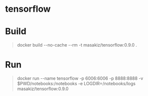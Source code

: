 # tensorflow

# Build
> docker build --no-cache --rm -t masakiz/tensorflow:0.9.0 .

# Run
> docker run --name tensorflow -p 6006:6006 -p 8888:8888 -v $PWD/notebooks:/notebooks -e LOGDIR=/notebooks/logs masakiz/tensorflow:0.9.0
